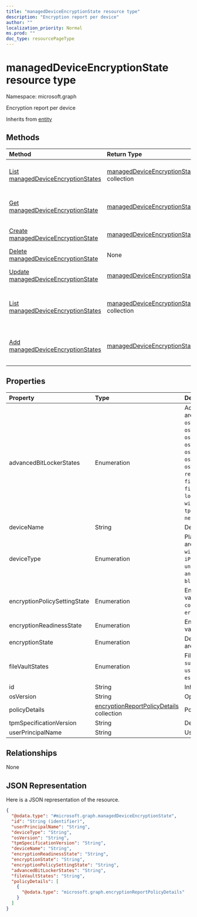 ```yaml
---
title: "managedDeviceEncryptionState resource type"
description: "Encryption report per device"
author: ""
localization_priority: Normal
ms.prod: ""
doc_type: resourcePageType
---
```


# managedDeviceEncryptionState resource type


Namespace: microsoft.graph

Encryption report per device


Inherits from [entity](../resources/entity.md)

## Methods
|Method|Return Type|Description|
|:---|:---|:---|
|[List managedDeviceEncryptionStates](../api/manageddeviceencryptionstate-list.md)|[managedDeviceEncryptionState](../resources/manageddeviceencryptionstate.md) collection|List properties and relationships of the [managedDeviceEncryptionState](../resources/manageddeviceencryptionstate.md) objects.|
|[Get managedDeviceEncryptionState](../api/manageddeviceencryptionstate-get.md)|[managedDeviceEncryptionState](../resources/manageddeviceencryptionstate.md)|Read properties and relationships of the [managedDeviceEncryptionState](../resources/manageddeviceencryptionstate.md) object.|
|[Create managedDeviceEncryptionState](../api/manageddeviceencryptionstate-create.md)|[managedDeviceEncryptionState](../resources/manageddeviceencryptionstate.md)|Create a new [managedDeviceEncryptionState](../resources/manageddeviceencryptionstate.md) object.|
|[Delete managedDeviceEncryptionState](../api/manageddeviceencryptionstate-delete.md)|None|Deletes a [managedDeviceEncryptionState](../resources/manageddeviceencryptionstate.md).|
|[Update managedDeviceEncryptionState](../api/manageddeviceencryptionstate-update.md)|[managedDeviceEncryptionState](../resources/manageddeviceencryptionstate.md)|Update the properties of a [managedDeviceEncryptionState](../resources/manageddeviceencryptionstate.md) object.|
|[List managedDeviceEncryptionStates](../api/intune-devices-devicemanagement-list-manageddeviceencryptionstates.md)|[managedDeviceEncryptionState](../resources/manageddeviceencryptionstate.md) collection|Get the managedDeviceEncryptionStates from the managedDeviceEncryptionStates navigation property.|
|[Add managedDeviceEncryptionStates](../api/intune-devices-devicemanagement-post-manageddeviceencryptionstates.md)|[managedDeviceEncryptionState](../resources/manageddeviceencryptionstate.md)|Add managedDeviceEncryptionStates by posting to the managedDeviceEncryptionStates collection.|

## Properties
|Property|Type|Description|
|:---|:---|:---|
|advancedBitLockerStates|Enumeration|Advanced BitLocker State. Possible values are: `success`, `noUserConsent`, `osVolumeEncryptionMethodMismatch`, `osVolumeTpmRequired`, `osVolumeTpmOnlyRequired`, `osVolumeTpmPinRequired`, `osVolumeTpmStartupKeyRequired`, `osVolumeTpmPinStartupKeyRequired`, `osVolumeUnprotected`, `recoveryKeyBackupFailed`, `fixedDriveNotEncrypted`, `fixedDriveEncryptionMethodMismatch`, `loggedOnUserNonAdmin`, `windowsRecoveryEnvironmentNotConfigured`, `tpmNotAvailable`, `tpmNotReady`, `networkError`.|
|deviceName|String|Device name|
|deviceType|Enumeration|Platform of the device. Possible values are: `desktop`, `windowsRT`, `winMO6`, `nokia`, `windowsPhone`, `mac`, `winCE`, `winEmbedded`, `iPhone`, `iPad`, `iPod`, `android`, `iSocConsumer`, `unix`, `macMDM`, `holoLens`, `surfaceHub`, `androidForWork`, `androidEnterprise`, `blackberry`, `palm`, `unknown`.|
|encryptionPolicySettingState|Enumeration|Encryption policy setting state. Possible values are: `unknown`, `notApplicable`, `compliant`, `remediated`, `nonCompliant`, `error`, `conflict`, `notAssigned`.|
|encryptionReadinessState|Enumeration|Encryption readiness state. Possible values are: `notReady`, `ready`.|
|encryptionState|Enumeration|Device encryption state. Possible values are: `notEncrypted`, `encrypted`.|
|fileVaultStates|Enumeration|FileVault State. Possible values are: `success`, `driveEncryptedByUser`, `userDeferredEncryption`, `escrowNotEnabled`.|
|id|String| Inherited from [entity](../resources/entity.md)|
|osVersion|String|Operating system version of the device|
|policyDetails|[encryptionReportPolicyDetails](../resources/encryptionreportpolicydetails.md) collection|Policy Details|
|tpmSpecificationVersion|String|Device TPM Version|
|userPrincipalName|String|User name|

## Relationships
None

## JSON Representation
Here is a JSON representation of the resource.
<!-- {
  "blockType": "resource",
  "keyProperty": "id",
  "@odata.type": "microsoft.graph.managedDeviceEncryptionState",
  "baseType": "microsoft.graph.entity",
  "openType": false
}
-->
``` json
{
  "@odata.type": "#microsoft.graph.managedDeviceEncryptionState",
  "id": "String (identifier)",
  "userPrincipalName": "String",
  "deviceType": "String",
  "osVersion": "String",
  "tpmSpecificationVersion": "String",
  "deviceName": "String",
  "encryptionReadinessState": "String",
  "encryptionState": "String",
  "encryptionPolicySettingState": "String",
  "advancedBitLockerStates": "String",
  "fileVaultStates": "String",
  "policyDetails": [
    {
      "@odata.type": "microsoft.graph.encryptionReportPolicyDetails"
    }
  ]
}
```

